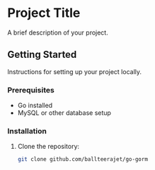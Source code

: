 # Project Title

A brief description of your project.

## Getting Started

Instructions for setting up your project locally.

### Prerequisites

- Go installed
- MySQL or other database setup

### Installation

1. Clone the repository:
   ```bash
   git clone github.com/ballteerajet/go-gorm
